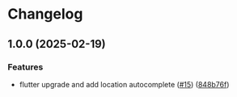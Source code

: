 # Changelog

## 1.0.0 (2025-02-19)


### Features

* flutter upgrade and add location autocomplete ([#15](https://github.com/soumyaDghosh/pulse/issues/15)) ([848b76f](https://github.com/soumyaDghosh/pulse/commit/848b76f85e62cbd2d01d042832adfa0f5d440934))
